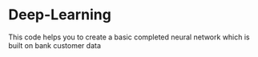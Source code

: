 # Deep-Learning

This code helps you to create a basic completed neural network which is built on bank customer data

